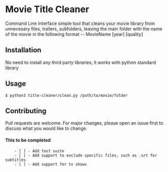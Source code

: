 # Movie Title Cleaner

Command Line Interface simple tool that cleans your movie library from unnecesary files, trailers, subfolders, 
leaving the main folder with the name of the movie in the following format -- MovieName [year] [quality]

## Installation

No need to install any third party libraries, it works with python standard library


## Usage

    $ python3 title-cleaner/clean.py /path/to/movie/folder


## Contributing
Pull requests are welcome. For major changes, please open an issue first to discuss what you would like to change.

#### This to be completed

        - [ ] - Add test suite
        - [ ] - Add support to exclude specific files, such as .srt for subtitles
        - [ ] - Add support for tv shows

